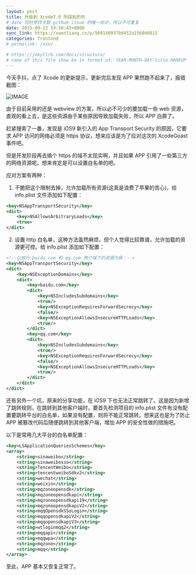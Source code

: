 ```yaml
---
layout: post
title: 升级到 Xcode7.0 所踩到的坑
# date 同时用作关联 github issue 的唯一标识，所以不可重复
date: 2015-09-22 19:50:43+0800
sync_link: https://xwenliang.cn/p/5601409378d452a156000015
categories: frontend
# permalink: /xxx/

# https://jekyllrb.com/docs/structure/
# name of this file show be in format of: YEAR-MONTH-DAY-title.MARKUP
---
```



今天手抖，点了 Xcode 的更新提示，更新完后发现 APP 果然跑不起来了，报错截图：  

![IMAGE](https://cdn.jsdelivr.net/gh/xwenliang/gallery2022/2022-04-29-b47c5524cf.jpg)  

由于目前采用的还是 webview 的方案，所以必不可少的要加载一些 web 资源，直观的看上去，是这些资源由于某些原因导致加载失败，所以 APP 白屏了。  

赶紧搜索了一番，发现是 iOS9 新引入的 App Transport Security 的原因，它要求 APP 访问的网络必须是 https 协议，想来应该是为了应对这次的 XcodeGoast 事件吧。  

但是开发阶段再去搞个 https 的域不太现实啊，并且如果 APP 引用了一些第三方的网络资源呢。想来肯定是可以设置白名单的吧。  

应对方案有两种：  

1. 干脆把这个限制去掉，允许加载所有资源(这真是浪费了苹果的苦心)，给 info.plist 文件添加如下配置：  

```xml
<key>NSAppTransportSecurity</key>
<dict>
    <key>NSAllowsArbitraryLoads</key>
    <true>
</dict>
```

2. 设置 http 白名单，这种方法虽然麻烦，但个人觉得比较靠谱，允许加载的资源更可控。给 info.plist 添加如下配置：  

```xml
<!--以放行 baidu.com 和 qq.com 两个域下的资源为例：-->
<key>NSAppTransportSecurity</key>
<dict>
    <key>NSExceptionDomains</key>
    <dict>
        <key>baidu.com</key>
        <dict>
            <key>NSIncludesSubdomains</key>
            <true/>
            <key>NSExceptionRequiresForwardSecrecy</key>
            <false/>
            <key>NSExceptionAllowsInsecureHTTPLoads</key>
            <true/>
        </dict>
        <key>qq.com</key>
        <dict>
            <key>NSIncludesSubdomains</key>
            <true/>
            <key>NSExceptionRequiresForwardSecrecy</key>
            <false/>
            <key>NSExceptionAllowsInsecureHTTPLoads</key>
            <true/>
        </dict>
    </dict>
</dict>
```

还有另外一个坑，原来的分享功能，在 iOS9 下也无法正常跳转了。这是因为新增了跳转规则，在跳转到其他客户端时，要首先检测项目的 info.plist 文件有没有配置要跳转平台的白名单，如果没有配置，则将不能正常跳转。想来这也是为了防止 APP 被篡改代码后随便跳转到其他客户端，增加 APP 的安全性做的措施吧。  

以下是常用几大平台的白名单配置：  

```xml
<key>LSApplicationQueriesSchemes</key>
<array>
	<string>sinaweibo</string>
	<string>sinaweibosso</string>
	<string>TencentWeibo</string>
	<string>tencentweiboSdkv2</string>
	<string>wechat</string>
	<string>weixin</string>
	<string>mqzoneopensdk</string>
	<string>mqzoneopensdkapi</string>
	<string>mqzoneopensdkapi19</string>
	<string>mqzoneopensdkapiV2</string>
	<string>mqqOpensdkSSoLogin</string>
	<string>mqqopensdkapiV2</string>
	<string>mqqopensdkapiV3</string>
	<string>wtloginmqq2</string>
	<string>mqqapi</string>
	<string>mqqwpa</string>
	<string>mqzone</string>
	<string>mqq</string>
</array>
```

至此，APP 基本又恢复正常了。  

